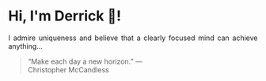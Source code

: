 # Hi, I'm Derrick 👋!
<p align="justify">I admire uniqueness and believe that a clearly focused mind can achieve anything...</p> 
<!-- #quote-start -->
<blockquote>&ldquo;Make each day a new horizon.&rdquo; &mdash; <footer>Christopher McCandless</footer></blockquote>
<!-- #quote-end -->
